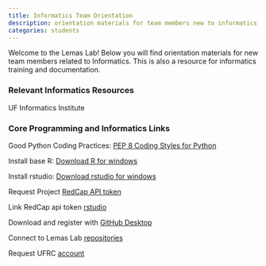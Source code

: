 ```yaml
---
title: Informatics Team Orientation 
description: orientation materials for team members new to informatics. 
categories: students
---
```


Welcome to the Lemas Lab! Below you will find orientation materials for new team members related to Informatics. This is also a resource for informatics training and documentation.

### Relevant Informatics Resources

UF Informatics Institute




### Core Programming and Informatics Links 

Good Python Coding Practices: [PEP 8 Coding Styles for Python](https://lemaslab.github.io/2019/07/09/starting-in-the-lab.html)

Install base R: [Download R for windows](https://cran.r-project.org/bin/windows/base/)

Install rstudio: [Download rstudio for windows](https://www.rstudio.com/products/rstudio/download/)

Request Project [RedCap API token](https://github.com/nutterb/redcapAPI/wiki/Finding-Your-REDCap-API-Token)

Link RedCap api token [rstudio](https://cran.r-project.org/web/packages/keyringr/vignettes/Avoiding_plain_text_passwords_in_R_with_keyringr.html)

Download and register with [GitHub Desktop](https://desktop.github.com/) 

Connect to Lemas Lab [repositories](https://github.com/lemaslab)

Request UFRC [account](https://www.rc.ufl.edu/access/account-request/)

